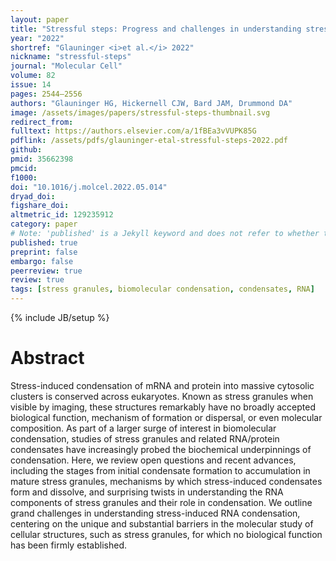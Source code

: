 ```yaml
---
layout: paper
title: "Stressful steps: Progress and challenges in understanding stress-induced mRNA condensation and accumulation in stress granules"
year: "2022"
shortref: "Glauninger <i>et al.</i> 2022"
nickname: "stressful-steps"
journal: "Molecular Cell"
volume: 82
issue: 14
pages: 2544–2556 
authors: "Glauninger HG, Hickernell CJW, Bard JAM, Drummond DA"
image: /assets/images/papers/stressful-steps-thumbnail.svg
redirect_from: 
fulltext: https://authors.elsevier.com/a/1fBEa3vVUPK85G
pdflink: /assets/pdfs/glauninger-etal-stressful-steps-2022.pdf
github: 
pmid: 35662398
pmcid: 
f1000: 
doi: "10.1016/j.molcel.2022.05.014"
dryad_doi: 
figshare_doi: 
altmetric_id: 129235912
category: paper
# Note: 'published' is a Jekyll keyword and does not refer to whether the paper is published, but rather to whether this Markdown should be part of the rendered site.
published: true
preprint: false
embargo: false	
peerreview: true
review: true
tags: [stress granules, biomolecular condensation, condensates, RNA]
---
```

{% include JB/setup %}

# Abstract 

Stress-induced condensation of mRNA and protein into massive cytosolic clusters is conserved across eukaryotes. Known as stress granules when visible by imaging, these structures remarkably have no broadly accepted biological function, mechanism of formation or dispersal, or even molecular composition. As part of a larger surge of interest in biomolecular condensation, studies of stress granules and related RNA/protein condensates have increasingly probed the biochemical underpinnings of condensation. Here, we review open questions and recent advances, including the stages from initial condensate formation to accumulation in mature stress granules, mechanisms by which stress-induced condensates form and dissolve, and surprising twists in understanding the RNA components of stress granules and their role in condensation. We outline grand challenges in understanding stress-induced RNA condensation, centering on the unique and substantial barriers in the molecular study of cellular structures, such as stress granules, for which no biological function has been firmly established.
